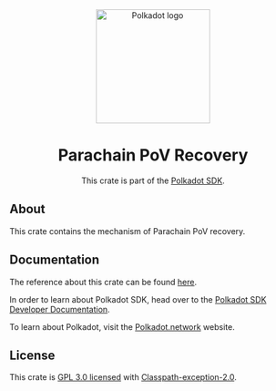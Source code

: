 <div align="center">

<img src="https://raw.githubusercontent.com/paritytech/polkadot-sdk/rzadp/readmes/docs/images/Polkadot_Logo_Horizontal_Pink_BlackOnWhite.png" alt="Polkadot logo" width="200">

# Parachain PoV Recovery

This crate is part of the [Polkadot SDK](https://github.com/paritytech/polkadot-sdk/).

</div>

## About

This crate contains the mechanism of Parachain PoV recovery.

## Documentation

The reference about this crate can be found [here](https://paritytech.github.io/polkadot-sdk/master/cumulus_client_pov_recovery).

In order to learn about Polkadot SDK, head over to the [Polkadot SDK Developer Documentation](https://paritytech.github.io/polkadot-sdk/master/polkadot_sdk_docs/index.html).

To learn about Polkadot, visit the [Polkadot.network](https://polkadot.network/) website.

## License

This crate is [GPL 3.0 licensed](https://spdx.org/licenses/GPL-3.0-only.html) with [Classpath-exception-2.0](https://spdx.org/licenses/Classpath-exception-2.0.html).
